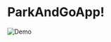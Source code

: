 # ParkAndGoApp!



![Demo](https://user-images.githubusercontent.com/57541107/223206127-337b37e9-05c9-46c4-b2f9-6e4adcfa669e.jpg)
